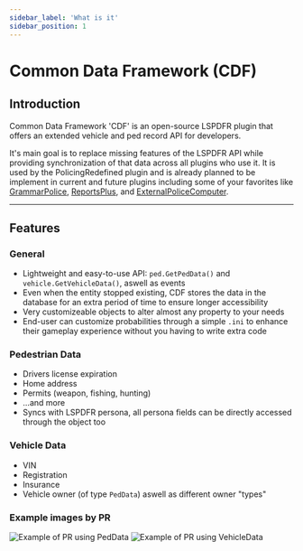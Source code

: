 ```yaml
---
sidebar_label: 'What is it'
sidebar_position: 1
---
```


# Common Data Framework (CDF)

## Introduction

Common Data Framework 'CDF' is an open-source LSPDFR plugin that offers an extended vehicle and ped record API for developers. 

It's main goal is to replace missing features of the LSPDFR API while providing synchronization of that data across all plugins who use it. It is used by the PolicingRedefined plugin and is already planned to be implement in current and future plugins including some of your favorites like [GrammarPolice](https://www.lcpdfr.com/downloads/gta5mods/scripts/28003-grammarpolice/), [ReportsPlus](https://www.lcpdfr.com/downloads/gta5mods/scripts/46968-reportsplus-external-mdt-new-custom-reports/), and [ExternalPoliceComputer](https://www.lcpdfr.com/downloads/gta5mods/scripts/45400-externalpolicecomputer/). 

---
## Features
### General
- Lightweight and easy-to-use API: `ped.GetPedData()` and `vehicle.GetVehicleData()`, aswell as events
- Even when the entity stopped existing, CDF stores the data in the database for an extra period of time to ensure longer accessibility
- Very customizeable objects to alter almost any property to your needs
- End-user can customize probabilities through a simple `.ini` to enhance their gameplay experience without you having to write extra code

### Pedestrian Data
- Drivers license expiration
- Home address
- Permits (weapon, fishing, hunting)
- ...and more
- Syncs with LSPDFR persona, all persona fields can be directly accessed through the object too

### Vehicle Data
- VIN
- Registration
- Insurance
- Vehicle owner (of type `PedData`) aswell as different owner "types"

### Example images by PR
![Example of PR using PedData](https://i.ibb.co/NSLw5F1/Example-Ped-Data.png)
![Example of PR using VehicleData](https://i.ibb.co/1f5LttR/Example-Vehicle-Data.png)
